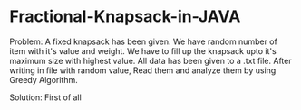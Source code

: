 # Fractional-Knapsack-in-JAVA

Problem: A fixed knapsack has been given. We have random number of item with it's value and weight.
        We have to fill up the knapsack upto it's maximum size with highest value. All data has been given to a .txt file.
        After writing in file with random value, Read them and analyze them by using Greedy Algorithm.

Solution: First of all 
